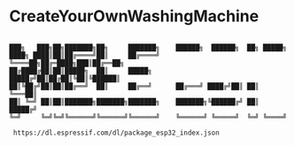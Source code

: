 # CreateYourOwnWashingMachine
```
                                          
███╗   ███╗██╗███████╗██╗     ███████╗    ██████╗  ██████╗  ██╗ █████╗ 
████╗ ████║██║██╔════╝██║     ██╔════╝    ╚════██╗██╔═████╗███║██╔══██╗
██╔████╔██║██║█████╗  ██║     █████╗       █████╔╝██║██╔██║╚██║╚██████║
██║╚██╔╝██║██║██╔══╝  ██║     ██╔══╝      ██╔═══╝ ████╔╝██║ ██║ ╚═══██║
██║ ╚═╝ ██║██║███████╗███████╗███████╗    ███████╗╚██████╔╝ ██║ █████╔╝
╚═╝     ╚═╝╚═╝╚══════╝╚══════╝╚══════╝    ╚══════╝ ╚═════╝  ╚═╝ ╚════╝ 
```                                                                                                                          
                                                                                      
										      
	 https://dl.espressif.com/dl/package_esp32_index.json
                                                                                         
                                                                                         
